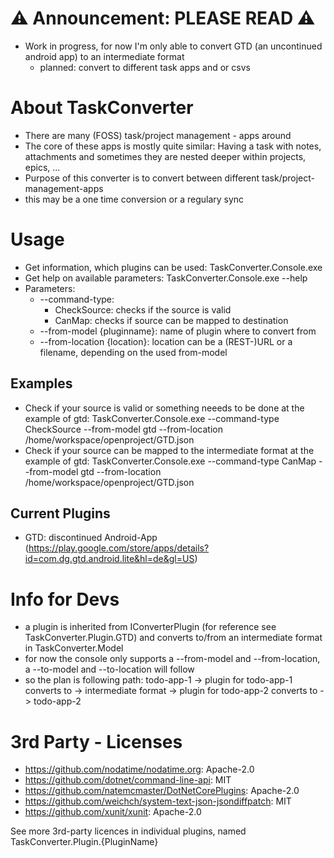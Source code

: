 # :warning: Announcement: PLEASE READ :warning:

- Work in progress, for now I'm only able to convert GTD (an uncontinued android app) to an intermediate format
  - planned: convert to different task apps and or csvs

# About TaskConverter

- There are many (FOSS) task/project management - apps around
- The core of these apps is mostly quite similar: Having a task with notes, attachments and sometimes they are nested deeper within projects, epics, ...
- Purpose of this converter is to convert between different task/project-management-apps
- this may be a one time conversion or a regulary 
sync

# Usage

- Get information, which plugins can be used: TaskConverter.Console.exe
- Get help on available parameters: TaskConverter.Console.exe --help
- Parameters:
   - --command-type:
      - CheckSource: checks if the source is valid
      - CanMap: checks if source can be mapped to destination
   - --from-model {pluginname}: name of plugin where to convert from
   - --from-location {location}: location can be a (REST-)URL or a filename, depending on the used from-model

## Examples
- Check if your source is valid or something neeeds to be done at the example of gtd: TaskConverter.Console.exe --command-type CheckSource --from-model gtd --from-location /home/workspace/openproject/GTD.json
- Check if your source can be mapped to the intermediate format at the example of gtd: TaskConverter.Console.exe --command-type CanMap --from-model gtd --from-location /home/workspace/openproject/GTD.json

## Current Plugins

- GTD: discontinued Android-App (https://play.google.com/store/apps/details?id=com.dg.gtd.android.lite&hl=de&gl=US)

# Info for Devs

- a plugin is inherited from IConverterPlugin (for reference see TaskConverter.Plugin.GTD) and converts to/from an intermediate format in TaskConverter.Model
- for now the console only supports a --from-model and --from-location, a --to-model and --to-location will follow
- so the plan is following path: todo-app-1 -> plugin for todo-app-1 converts to -> intermediate format -> plugin for todo-app-2 converts to -> todo-app-2

# 3rd Party - Licenses

- https://github.com/nodatime/nodatime.org: Apache-2.0
- https://github.com/dotnet/command-line-api: MIT
- https://github.com/natemcmaster/DotNetCorePlugins: Apache-2.0
- https://github.com/weichch/system-text-json-jsondiffpatch: MIT
- https://github.com/xunit/xunit: Apache-2.0

See more 3rd-party licences in individual plugins, named TaskConverter.Plugin.{PluginName}
